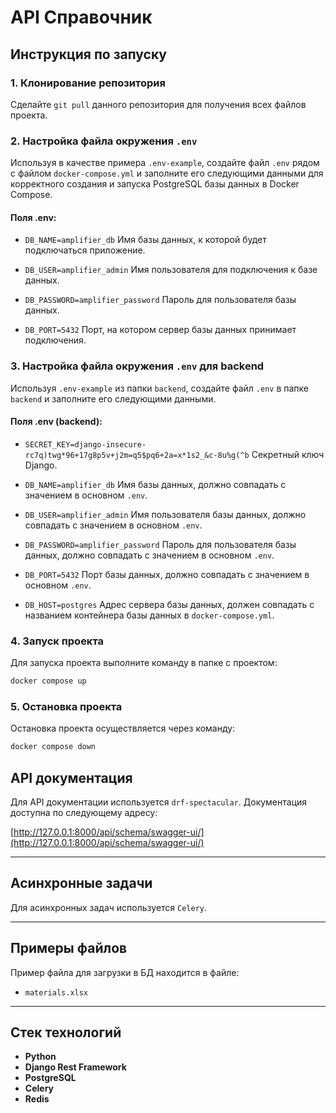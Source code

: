 # API Справочник

## Инструкция по запуску

### 1. Клонирование репозитория
Сделайте `git pull` данного репозитория для получения всех файлов проекта.

### 2. Настройка файла окружения `.env`
Используя в качестве примера `.env-example`, создайте файл `.env` рядом с файлом `docker-compose.yml` и заполните его следующими данными для корректного создания и запуска PostgreSQL базы данных в Docker Compose.

#### Поля .env:
- `DB_NAME=amplifier_db`
  Имя базы данных, к которой будет подключаться приложение.

- `DB_USER=amplifier_admin`
  Имя пользователя для подключения к базе данных.

- `DB_PASSWORD=amplifier_password`
  Пароль для пользователя базы данных.

- `DB_PORT=5432`
  Порт, на котором сервер базы данных принимает подключения.

### 3. Настройка файла окружения `.env` для backend
Используя `.env-example` из папки `backend`, создайте файл `.env` в папке `backend` и заполните его следующими данными.

#### Поля .env (backend):
- `SECRET_KEY=django-insecure-rc7q)twg*96+17g8p5v+j2m=q5$pq6+2a=x*1s2_&c-8u%g(^b`
  Секретный ключ Django.

- `DB_NAME=amplifier_db`
  Имя базы данных, должно совпадать с значением в основном `.env`.

- `DB_USER=amplifier_admin`
  Имя пользователя базы данных, должно совпадать с значением в основном `.env`.

- `DB_PASSWORD=amplifier_password`
  Пароль для пользователя базы данных, должно совпадать с значением в основном `.env`.

- `DB_PORT=5432`
  Порт базы данных, должно совпадать с значением в основном `.env`.

- `DB_HOST=postgres`
  Адрес сервера базы данных, должен совпадать с названием контейнера базы данных в `docker-compose.yml`.

### 4. Запуск проекта
Для запуска проекта выполните команду в папке с проектом:

```bash
docker compose up
```

### 5. Остановка проекта
Остановка проекта осуществляется через команду:

```bash
docker compose down
```

## API документация

Для API документации используется `drf-spectacular`. Документация доступна по следующему адресу:

[http://127.0.0.1:8000/api/schema/swagger-ui/](http://127.0.0.1:8000/api/schema/swagger-ui/)

---

## Асинхронные задачи

Для асинхронных задач используется `Celery`.

---

## Примеры файлов

Пример файла для загрузки в БД находится в файле:

- `materials.xlsx`

---

## Стек технологий

- **Python** 
- **Django Rest Framework** 
- **PostgreSQL**
- **Celery** 
- **Redis**
